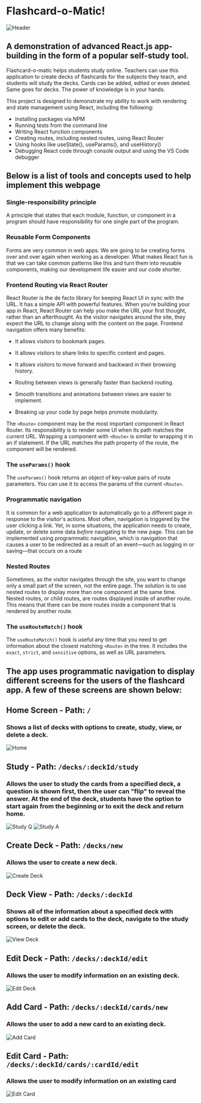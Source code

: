 # Flashcard-o-Matic!

![Header](images/flashcard-header.jpg)


## A demonstration of advanced React.js app-building in the form of a popular self-study tool.



Flashcard-o-matic helps students study online. Teachers can use this application to create decks of flashcards for the subjects they teach, and students will study the decks. Cards can be added, edited or even deleted. Same goes for decks. The power of knowledge is in your hands.

This project is designed to demonstrate my ability to work with rendering and state management using React, including the following:

- Installing packages via NPM
- Running tests from the command line
- Writing React function components
- Creating routes, including nested routes, using React Router
- Using hooks like useState(), useParams(), and useHistory()
- Debugging React code through console output and using the VS Code debugger

## Below is a list of tools and concepts used to help implement this webpage

### Single-responsibility principle
A principle that states that each module, function, or component in a program should have responsibility for one single part of the program.

### Reusable Form Components
Forms are very common in web apps. We are going to be creating forms over and over again when working as a developer. What makes React fun is that we can take common patterns like this and turn them into reusable components, making our development life easier and our code shorter.

### Frontend Routing via React Router
React Router is the de facto library for keeping React UI in sync with the URL. It has a simple API with powerful features. When you're building your app in React, React Router can help you make the URL your first thought, rather than an afterthought. As the visitor navigates around the site, they expect the URL to change along with the content on the page. Frontend navigation offers many benefits:

- It allows visitors to bookmark pages.

- It allows visitors to share links to specific content and pages.

- It allows visitors to move forward and backward in their browsing history.

- Routing between views is generally faster than backend routing.

- Smooth transitions and animations between views are easier to implement.

- Breaking up your code by page helps promote modularity.

The ```<Route>``` component may be the most important component in React Router. Its responsibility is to render some UI when its path matches the current URL. Wrapping a component with ```<Route>``` is similar to wrapping it in an if statement. If the URL matches the path property of the route, the component will be rendered.

### The ```useParams()``` hook

The ```useParams()``` hook returns an object of key-value pairs of route parameters. You can use it to access the params of the current ```<Route>```.

### Programmatic navigation

It is common for a web application to automatically go to a different page in response to the visitor's actions. Most often, navigation is triggered by the user clicking a link. Yet, in some situations, the application needs to create, update, or delete some data *before* navigating to the new page. This can be implemented using programmatic navigation, which is navigation that causes a user to be redirected as a result of an event—such as logging in or saving—that occurs on a route

### Nested Routes

Sometimes, as the visitor navigates through the site, you want to change only a small part of the screen, not the entire page. The solution is to use nested routes to display more than one component at the same time. Nested routes, or child routes, are routes displayed inside of another route. This means that there can be more routes inside a component that is rendered by another route.

### The ```useRouteMatch()``` hook

The ```useRouteMatch()``` hook is useful any time that you need to get information about the closest matching ```<Route>``` in the tree. It includes the ```exact```, ```strict```, and ```sensitive``` options, as well as URL parameters.

## The app uses programmatic navigation to display different screens for the users of the flashcard app. A few of these screens are shown below:

## Home Screen - Path: ```/``` 
### Shows a list of decks with options to create, study, view, or delete a deck.

![Home](images/flashcard-home.jpg)

## Study - Path: ```/decks/:deckId/study```
### Allows the user to study the cards from a specified deck, a question is shown first, then the user can "flip" to reveal the answer. At the end of the deck, students have the option to start again from the beginning or to exit the deck and return home.

![Study Q](images/flashcard-decks-deck-study.jpg)
![Study A](images/flashcard-decks-deck-studyanswer.jpg)

## Create Deck - Path: ```/decks/new```
### Allows the user to create a new deck.

![Create Deck](images/flashcards-decks-new.jpg)

## Deck View - Path: ```/decks/:deckId```
### Shows all of the information about a specified deck with options to edit or add cards to the deck, navigate to the study screen, or delete the deck.

![View Deck](images/flashcard-decks-deck.jpg)

## Edit Deck - Path: ```/decks/:deckId/edit```
### Allows the user to modify information on an existing deck.

![Edit Deck](images/flashcard-decks-deck-edit.jpg)

## Add Card - Path: ```/decks/:deckId/cards/new```
### Allows the user to add a new card to an existing deck.

![Add Card](images/flashcard-decks-deck-cards-new.jpg)

## Edit Card - Path: ```/decks/:deckId/cards/:cardId/edit```
### Allows the user to modify information on an existing card

![Edit Card](images/flashcard-decks-deck-cards-card-edit.jpg)

